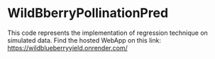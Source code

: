 # WildBberryPollinationPred
This code represents the implementation of regression technique on simulated data. 
Find the hosted WebApp on this link: https://wildblueberryyield.onrender.com/
